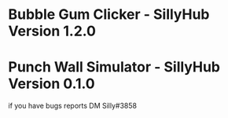 # Bubble Gum Clicker - SillyHub Version 1.2.0
# Punch Wall Simulator - SillyHub Version 0.1.0

if you have bugs reports DM Silly#3858 

